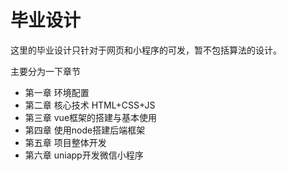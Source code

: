# 毕业设计

这里的毕业设计只针对于网页和小程序的可发，暂不包括算法的设计。

主要分为一下章节

- 第一章 环境配置
- 第二章 核心技术 HTML+CSS+JS
- 第三章 vue框架的搭建与基本使用
- 第四章 使用node搭建后端框架
- 第五章 项目整体开发
- 第六章 uniapp开发微信小程序

